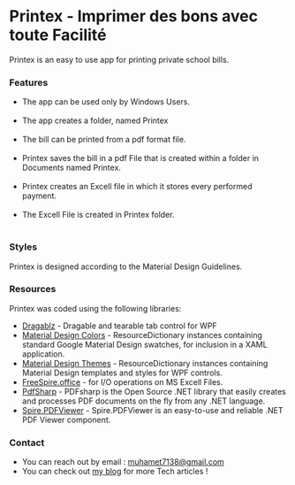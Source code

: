<h1>Printex - Imprimer des bons avec toute Facilité</h1>

<p>Printex is an easy to use app for printing private school bills.</p>

<h3>Features</h3>
<ul>
	<li>The app can be used only by Windows Users.</li><br>
	<li>The app creates a folder, named Printex</li><br>
	<li>The bill can be printed from a pdf format file.</li><br>
	<li>Printex saves the bill in a pdf File that is created within a folder in Documents named Printex.</li><br>
	<li>Printex creates an Excell file in which it stores every performed payment.</li><br>
	<li>The Excell File is created in Printex folder.</li><br>
</ul>

<h3>Styles</h3>

Printex is designed according to the Material Design Guidelines.

<h3>Resources

</h3>

Printex was coded using the following libraries: 

* [Dragablz](https://github.com/ButchersBoy/Dragablz/) - Dragable and tearable tab control for WPF
* [Material Design Colors](https://github.com/MaterialDesignInXAML/MaterialDesignInXamlToolkit) - ResourceDictionary instances containing standard Google Material Design swatches, for inclusion in a XAML application.
* [Material Design Themes](https://github.com/MaterialDesignInXAML/MaterialDesignInXamlToolkit) - ResourceDictionary instances containing Material Design templates and styles for WPF controls.
* [FreeSpire.office](https://www.nuget.org/packages/FreeSpire.Office/) - for I/O operations on MS Excell Files.
* [PdfSharp](http://www.pdfsharp.net/?AspxAutoDetectCookieSupport=1) - PDFsharp is the Open Source .NET library that easily creates and processes PDF documents on the fly from any .NET language.
* [Spire.PDFViewer](https://www.e-iceblue.com/Introduce/pdf-viewer.html) - Spire.PDFViewer is an easy-to-use and reliable .NET PDF Viewer component.

<h3>Contact</h3>

* You can reach out by email : muhamet7138@gmail.com
* You can check out [my blog](https://codekateb.blogspot.com/) for more Tech articles !


